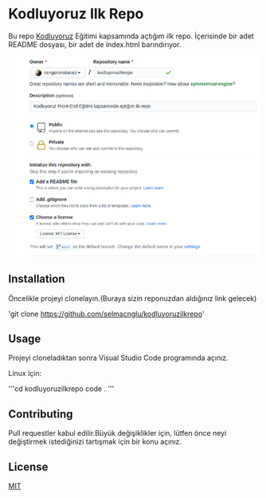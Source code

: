 # Kodluyoruz Ilk Repo

Bu repo [Kodluyoruz](https://kodluyoruz.org/) Eğitimi kapsamında açtığım ilk repo. İçerisinde bir adet README dosyası, bir adet de index.html barındırıyor.

![](https://github.com/Kodluyoruz/taskforce/blob/main/git/odev1/figures/github.png)


## Installation 

Öncelikle projeyi clonelayın.(Buraya sizin reponuzdan aldığınız link gelecek)

'git clone https://github.com/selmacnglu/kodluyoruzilkrepo'


## Usage

Projeyi cloneladıktan sonra Visual Studio Code programında açınız.

Linux için:

'''cd kodluyoruzilkrepo
code . '''


## Contributing

Pull requestler kabul edilir.Büyük değişiklikler için, lütfen önce neyi değiştirmek istediğinizi tartışmak için bir konu açınız.

## License 

[MIT](https://choosealicense.com/licenses/mit/)
